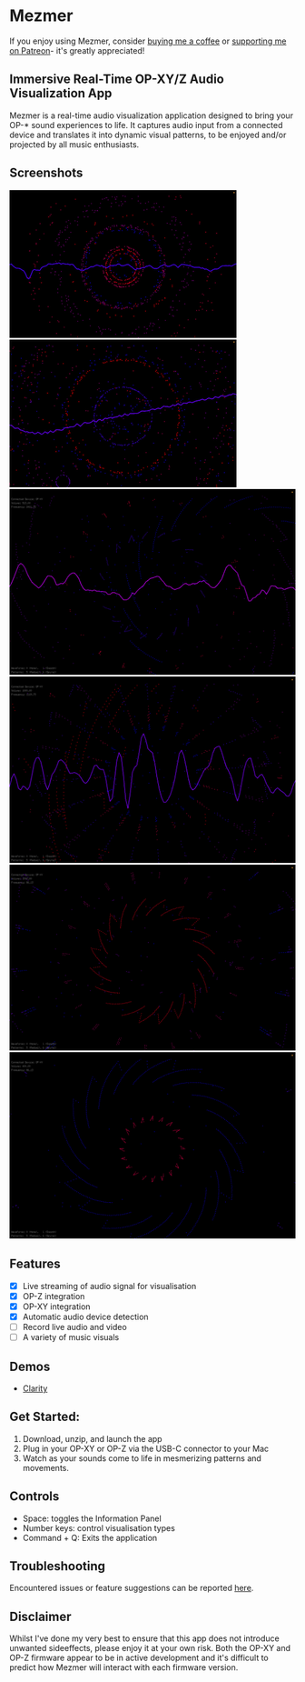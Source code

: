 # Mezmer

If you enjoy using Mezmer, consider [buying me a coffee](https://ko-fi.com/iad_draws) or [supporting me on Patreon](https://patreon.com/IadDraws)- it's greatly appreciated!

## Immersive Real-Time OP-XY/Z Audio Visualization App

Mezmer is a real-time audio visualization application designed to bring your OP-* sound experiences to life. It captures audio input from a connected device and translates it into dynamic visual patterns, to be enjoyed and/or projected by all music enthusiasts.

## Screenshots
![Image](/assets/images/sn1.png)
![Image](/assets/images/sn2.png)
![Image](/assets/images/sn3.png)
![Image](/assets/images/sn4.png)
![Image](/assets/images/sn5.png)
![Image](/assets/images/sn6.png)

## Features
- [x] Live streaming of audio signal for visualisation
- [x] OP-Z integration
- [x] OP-XY integration
- [x] Automatic audio device detection
- [ ] Record live audio and video 
- [ ] A variety of music visuals

## Demos
* [Clarity](https://www.youtube.com/watch?v=h8vn7rmbdxk)

## Get Started:
1. Download, unzip, and launch the app
2. Plug in your OP-XY or OP-Z via the USB-C connector to your Mac
3. Watch as your sounds come to life in mesmerizing patterns and movements.

## Controls
* Space: toggles the Information Panel
* Number keys: control visualisation types
* Command + Q: Exits the application

## Troubleshooting
Encountered issues or feature suggestions can be reported [here](https://github.com/idroz/mezmer-app/issues).

## Disclaimer
Whilst I've done my very best to ensure that this app does not introduce unwanted sideeffects, please enjoy it at your own risk. Both the OP-XY and OP-Z firmware appear to be in active development and it's difficult to predict how Mezmer will interact with each firmware version.